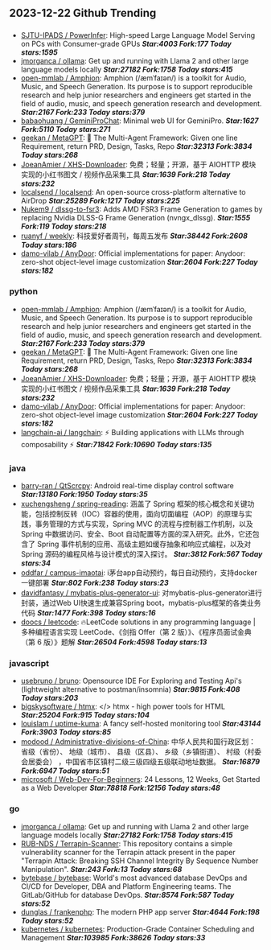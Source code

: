 ## 2023-12-22 Github Trending

### 
* [SJTU-IPADS / PowerInfer](https://github.com/SJTU-IPADS/PowerInfer): High-speed Large Language Model Serving on PCs with Consumer-grade GPUs ***Star:4003 Fork:177 Today stars:1595***
* [jmorganca / ollama](https://github.com/jmorganca/ollama): Get up and running with Llama 2 and other large language models locally ***Star:27182 Fork:1758 Today stars:415***
* [open-mmlab / Amphion](https://github.com/open-mmlab/Amphion): Amphion (/æmˈfaɪən/) is a toolkit for Audio, Music, and Speech Generation. Its purpose is to support reproducible research and help junior researchers and engineers get started in the field of audio, music, and speech generation research and development. ***Star:2167 Fork:233 Today stars:379***
* [babaohuang / GeminiProChat](https://github.com/babaohuang/GeminiProChat): Minimal web UI for GeminiPro. ***Star:1627 Fork:5110 Today stars:271***
* [geekan / MetaGPT](https://github.com/geekan/MetaGPT): 🌟 The Multi-Agent Framework: Given one line Requirement, return PRD, Design, Tasks, Repo ***Star:32313 Fork:3834 Today stars:268***
* [JoeanAmier / XHS-Downloader](https://github.com/JoeanAmier/XHS-Downloader): 免费；轻量；开源，基于 AIOHTTP 模块实现的小红书图文 / 视频作品采集工具 ***Star:1639 Fork:218 Today stars:232***
* [localsend / localsend](https://github.com/localsend/localsend): An open-source cross-platform alternative to AirDrop ***Star:25289 Fork:1217 Today stars:225***
* [Nukem9 / dlssg-to-fsr3](https://github.com/Nukem9/dlssg-to-fsr3): Adds AMD FSR3 Frame Generation to games by replacing Nvidia DLSS-G Frame Generation (nvngx_dlssg). ***Star:1555 Fork:119 Today stars:218***
* [ruanyf / weekly](https://github.com/ruanyf/weekly): 科技爱好者周刊，每周五发布 ***Star:38442 Fork:2608 Today stars:186***
* [damo-vilab / AnyDoor](https://github.com/damo-vilab/AnyDoor): Official implementations for paper: Anydoor: zero-shot object-level image customization ***Star:2604 Fork:227 Today stars:182***

### python
* [open-mmlab / Amphion](https://github.com/open-mmlab/Amphion): Amphion (/æmˈfaɪən/) is a toolkit for Audio, Music, and Speech Generation. Its purpose is to support reproducible research and help junior researchers and engineers get started in the field of audio, music, and speech generation research and development. ***Star:2167 Fork:233 Today stars:379***
* [geekan / MetaGPT](https://github.com/geekan/MetaGPT): 🌟 The Multi-Agent Framework: Given one line Requirement, return PRD, Design, Tasks, Repo ***Star:32313 Fork:3834 Today stars:268***
* [JoeanAmier / XHS-Downloader](https://github.com/JoeanAmier/XHS-Downloader): 免费；轻量；开源，基于 AIOHTTP 模块实现的小红书图文 / 视频作品采集工具 ***Star:1639 Fork:218 Today stars:232***
* [damo-vilab / AnyDoor](https://github.com/damo-vilab/AnyDoor): Official implementations for paper: Anydoor: zero-shot object-level image customization ***Star:2604 Fork:227 Today stars:182***
* [langchain-ai / langchain](https://github.com/langchain-ai/langchain): ⚡ Building applications with LLMs through composability ⚡ ***Star:71842 Fork:10690 Today stars:135***

### java
* [barry-ran / QtScrcpy](https://github.com/barry-ran/QtScrcpy): Android real-time display control software ***Star:13180 Fork:1950 Today stars:35***
* [xuchengsheng / spring-reading](https://github.com/xuchengsheng/spring-reading): 涵盖了 Spring 框架的核心概念和关键功能，包括控制反转（IOC）容器的使用，面向切面编程（AOP）的原理与实践，事务管理的方式与实现，Spring MVC 的流程与控制器工作机制，以及 Spring 中数据访问、安全、Boot 自动配置等方面的深入研究。此外，它还包含了 Spring 事件机制的应用、高级主题如缓存抽象和响应式编程，以及对 Spring 源码的编程风格与设计模式的深入探讨。 ***Star:3812 Fork:567 Today stars:34***
* [oddfar / campus-imaotai](https://github.com/oddfar/campus-imaotai): i茅台app自动预约，每日自动预约，支持docker一键部署 ***Star:802 Fork:238 Today stars:23***
* [davidfantasy / mybatis-plus-generator-ui](https://github.com/davidfantasy/mybatis-plus-generator-ui): 对mybatis-plus-generator进行封装，通过Web UI快速生成兼容Spring boot，mybatis-plus框架的各类业务代码 ***Star:1477 Fork:398 Today stars:16***
* [doocs / leetcode](https://github.com/doocs/leetcode): 🔥LeetCode solutions in any programming language | 多种编程语言实现 LeetCode、《剑指 Offer（第 2 版）》、《程序员面试金典（第 6 版）》题解 ***Star:26504 Fork:4598 Today stars:13***

### javascript
* [usebruno / bruno](https://github.com/usebruno/bruno): Opensource IDE For Exploring and Testing Api's (lightweight alternative to postman/insomnia) ***Star:9815 Fork:408 Today stars:203***
* [bigskysoftware / htmx](https://github.com/bigskysoftware/htmx): </> htmx - high power tools for HTML ***Star:25204 Fork:915 Today stars:104***
* [louislam / uptime-kuma](https://github.com/louislam/uptime-kuma): A fancy self-hosted monitoring tool ***Star:43144 Fork:3903 Today stars:85***
* [modood / Administrative-divisions-of-China](https://github.com/modood/Administrative-divisions-of-China): 中华人民共和国行政区划：省级（省份）、 地级（城市）、 县级（区县）、 乡级（乡镇街道）、 村级（村委会居委会） ，中国省市区镇村二级三级四级五级联动地址数据。 ***Star:16879 Fork:6947 Today stars:51***
* [microsoft / Web-Dev-For-Beginners](https://github.com/microsoft/Web-Dev-For-Beginners): 24 Lessons, 12 Weeks, Get Started as a Web Developer ***Star:78818 Fork:12156 Today stars:48***

### go
* [jmorganca / ollama](https://github.com/jmorganca/ollama): Get up and running with Llama 2 and other large language models locally ***Star:27182 Fork:1758 Today stars:415***
* [RUB-NDS / Terrapin-Scanner](https://github.com/RUB-NDS/Terrapin-Scanner): This repository contains a simple vulnerability scanner for the Terrapin attack present in the paper "Terrapin Attack: Breaking SSH Channel Integrity By Sequence Number Manipulation". ***Star:243 Fork:13 Today stars:68***
* [bytebase / bytebase](https://github.com/bytebase/bytebase): World's most advanced database DevOps and CI/CD for Developer, DBA and Platform Engineering teams. The GitLab/GitHub for database DevOps. ***Star:8574 Fork:587 Today stars:52***
* [dunglas / frankenphp](https://github.com/dunglas/frankenphp): The modern PHP app server ***Star:4644 Fork:198 Today stars:52***
* [kubernetes / kubernetes](https://github.com/kubernetes/kubernetes): Production-Grade Container Scheduling and Management ***Star:103985 Fork:38626 Today stars:33***
